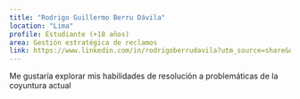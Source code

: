 ```yaml
---
title: "Rodrigo Guillermo Berru Dávila"
location: "Lima"
profile: Estudiante (+18 años)
area: Gestión estratégica de reclamos
link: https://www.linkedin.com/in/rodrigoberrudavila?utm_source=share&utm_campaign=share_via&utm_content=profile&utm_medium=ios_app
---
```


Me gustaría explorar mis habilidades de resolución a problemáticas de la coyuntura actual